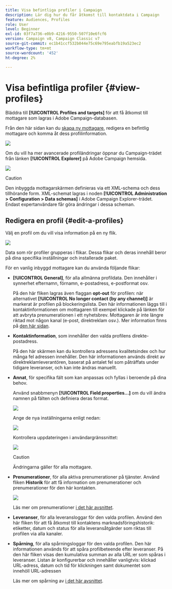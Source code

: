 ```yaml
---
title: Visa befintliga profiler i Campaign
description: Lär dig hur du får åtkomst till kontaktdata i Campaign
feature: Audiences, Profiles
role: User
level: Beginner
exl-id: 03f7a736-e0b9-4216-9550-507f10e6fcf6
version: Campaign v8, Campaign Classic v7
source-git-commit: ec1b41ccf532b044e75c69e795eabfb19a523ec2
workflow-type: tm+mt
source-wordcount: '452'
ht-degree: 2%

---
```


# Visa befintliga profiler {#view-profiles}

Bläddra till **[!UICONTROL Profiles and targets]** för att få åtkomst till mottagare som lagras i Adobe Campaign-databasen.

Från den här sidan kan du [skapa ny mottagare](create-profiles.md), redigera en befintlig mottagare och komma åt dess profilinformation.

![](assets/profiles-and-targets.png)

Om du vill ha mer avancerade profiländringar öppnar du Campaign-trädet från länken **[!UICONTROL Explorer]** på Adobe Campaign hemsida.

![](assets/recipients-in-explorer.png)


>[!CAUTION]
>
>Den inbyggda mottagarskärmen definieras via ett XML-schema och dess tillhörande form. XML-schemat lagras i noden **[!UICONTROL Administration > Configuration > Data schemas]** i Adobe Campaign Explorer-trädet. Endast expertanvändare får göra ändringar i dessa scheman.
>

## Redigera en profil {#edit-a-profiles}

Välj en profil om du vill visa information på en ny flik.

![](assets/edit-a-profile.png)

Data som rör profiler grupperas i flikar. Dessa flikar och deras innehåll beror på dina specifika inställningar och installerade paket.

För en vanlig inbyggd mottagare kan du använda följande flikar:

* **[!UICONTROL General]**, för alla allmänna profildata. Den innehåller i synnerhet efternamn, förnamn, e-postadress, e-postformat osv.

  På den här fliken lagras även flaggan **opt-out** för profilen: när alternativet **[!UICONTROL No longer contact (by any channel)]** är markerat är profilen på blockeringslista. Den här informationen läggs till i kontaktinformationen om mottagaren till exempel klickade på länken för att avbryta prenumerationen i ett nyhetsbrev. Mottagaren är inte längre riktad mot någon kanal (e-post, direktreklam osv.). Mer information finns på [den här sidan](../send/quarantines.md).

* **Kontaktinformation**, som innehåller den valda profilens direkte-postadress.

  På den här skärmen kan du kontrollera adressens kvalitetsindex och hur många fel adressen innehåller. Den här informationen används direkt av direktreklamleverantören, baserat på antalet fel som påträffats under tidigare leveranser, och kan inte ändras manuellt.

* **Annat**, för specifika fält som kan anpassas och fyllas i beroende på dina behov.

  Använd snabbmenyn **[!UICONTROL Field properties…]** om du vill ändra namnen på fälten och definiera deras format.

  ![](assets/other-tab-field-properties.png)

  Ange de nya inställningarna enligt nedan:

  ![](assets/change-field-properties.png)

  Kontrollera uppdateringen i användargränssnittet:

  ![](assets/other-tab-updated.png)


  >[!CAUTION]
  >Ändringarna gäller för alla mottagare.
  >


* **Prenumerationer**, för alla aktiva prenumerationer på tjänster. Använd fliken **Historik** för att få information om prenumerationer och prenumerationer för den här kontakten.

  ![](assets/subscription-tab.png)

  Läs mer om prenumerationer [i det här avsnittet](../start/subscriptions.md).

* **Leveranser**, för alla leveransloggar för den valda profilen. Använd den här fliken för att få åtkomst till kontaktens marknadsföringshistorik: etiketter, datum och status för alla leveransåtgärder som riktas till profilen via alla kanaler.


* **Spårning**, för alla spårningsloggar för den valda profilen. Den här informationen används för att spåra profilbeteende efter leveranser. På den här fliken visas den kumulativa summan av alla URL:er som spåras i leveranser. Listan är konfigurerbar och innehåller vanligtvis: klickad URL-adress, datum och tid för klickningen samt dokumentet som innehöll URL-adressen

  Läs mer om spårning av [i det här avsnittet](../start/tracking.md).
